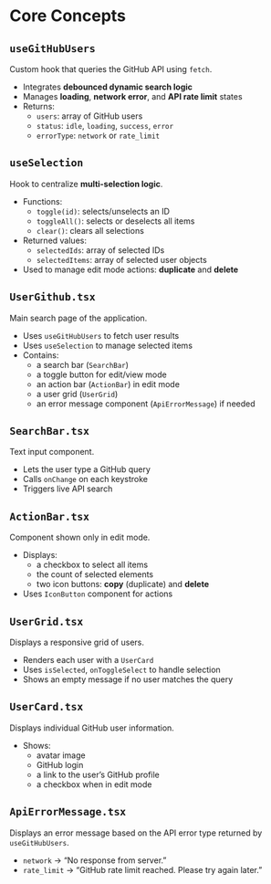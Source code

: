 # Core Concepts

## `useGitHubUsers`
Custom hook that queries the GitHub API using `fetch`.

- Integrates **debounced dynamic search logic**
- Manages **loading**, **network error**, and **API rate limit** states
- Returns:
  - `users`: array of GitHub users
  - `status`: `idle`, `loading`, `success`, `error`
  - `errorType`: `network` or `rate_limit`

## `useSelection`
Hook to centralize **multi-selection logic**.

- Functions:
  - `toggle(id)`: selects/unselects an ID
  - `toggleAll()`: selects or deselects all items
  - `clear()`: clears all selections
- Returned values:
  - `selectedIds`: array of selected IDs
  - `selectedItems`: array of selected user objects
- Used to manage edit mode actions: **duplicate** and **delete**

## `UserGithub.tsx`
Main search page of the application.

- Uses `useGitHubUsers` to fetch user results
- Uses `useSelection` to manage selected items
- Contains:
  - a search bar (`SearchBar`)
  - a toggle button for edit/view mode
  - an action bar (`ActionBar`) in edit mode
  - a user grid (`UserGrid`)
  - an error message component (`ApiErrorMessage`) if needed

## `SearchBar.tsx`
Text input component.

- Lets the user type a GitHub query
- Calls `onChange` on each keystroke
- Triggers live API search

## `ActionBar.tsx`
Component shown only in edit mode.

- Displays:
  - a checkbox to select all items
  - the count of selected elements
  - two icon buttons: **copy** (duplicate) and **delete**
- Uses `IconButton` component for actions

## `UserGrid.tsx`
Displays a responsive grid of users.

- Renders each user with a `UserCard`
- Uses `isSelected`, `onToggleSelect` to handle selection
- Shows an empty message if no user matches the query

## `UserCard.tsx`
Displays individual GitHub user information.

- Shows:
  - avatar image
  - GitHub login
  - a link to the user’s GitHub profile
  - a checkbox when in edit mode

## `ApiErrorMessage.tsx`
Displays an error message based on the API error type returned by `useGitHubUsers`.

- `network` → “No response from server.”
- `rate_limit` → “GitHub rate limit reached. Please try again later.”
